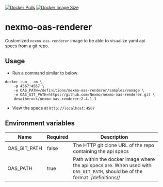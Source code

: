 [![Docker Pulls](https://img.shields.io/docker/pulls/devatherock/nexmo-oas-renderer.svg)](https://hub.docker.com/r/devatherock/nexmo-oas-renderer/)
[![Docker Image Size](https://img.shields.io/docker/image-size/devatherock/nexmo-oas-renderer.svg?sort=date)](https://hub.docker.com/r/devatherock/nexmo-oas-renderer/)
# nexmo-oas-renderer
Customized `nexmo-oas-renderer` image to be able to visualize yaml api specs from a git repo.

## Usage

- Run a command similar to below:

```
docker run --rm \
    -p 4567:4567 \
    -e OAS_PATH=/definitions/nexmo-oas-renderer/samples/vonage \
    -e OAS_GIT_PATH=https://github.com/Nexmo/nexmo-oas-renderer.git \
    devatherock/nexmo-oas-renderer:2.4.1-1
```

- View the specs at `http://localhost:4567`

## Environment variables

| Name                                  |   Required   |   Description                                                                     |
|---------------------------------------|--------------|-----------------------------------------------------------------------------------|
| OAS_GIT_PATH                          |   false      |   The HTTP git clone URL of the repo containing the api specs                     |
| OAS_PATH                              |   true       |   Path within the docker image where the api specs are. When used with `OAS_GIT_PATH`, should be of the format `/definitions/<git-repo-name>/<path to subfolder within repo that contains specs> |